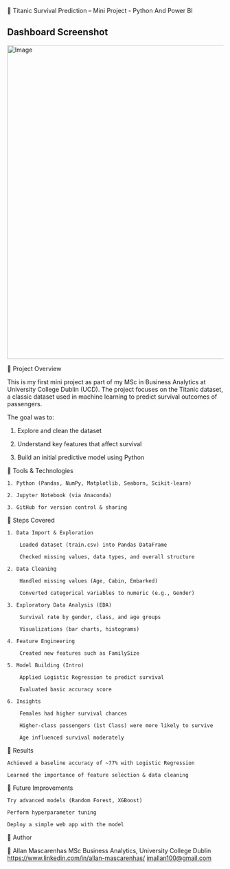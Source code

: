 📘 Titanic Survival Prediction – Mini Project - Python And Power BI

## Dashboard Screenshot

<img width="1293" height="729" alt="Image" src="https://github.com/user-attachments/assets/84b2ce3c-128c-4f30-bcd7-95b92763ecda" />

🔹 Project Overview

This is my first mini project as part of my MSc in Business Analytics at University College Dublin (UCD).
The project focuses on the Titanic dataset, a classic dataset used in machine learning to predict survival outcomes of passengers.

The goal was to:

  1. Explore and clean the dataset

  2. Understand key features that affect survival

  3. Build an initial predictive model using Python




🔹 Tools & Technologies

    1. Python (Pandas, NumPy, Matplotlib, Seaborn, Scikit-learn)

    2. Jupyter Notebook (via Anaconda)

    3. GitHub for version control & sharing



🔹 Steps Covered

    1. Data Import & Exploration

        Loaded dataset (train.csv) into Pandas DataFrame

        Checked missing values, data types, and overall structure

    2. Data Cleaning

        Handled missing values (Age, Cabin, Embarked)

        Converted categorical variables to numeric (e.g., Gender)

    3. Exploratory Data Analysis (EDA)

        Survival rate by gender, class, and age groups

        Visualizations (bar charts, histograms)

    4. Feature Engineering

        Created new features such as FamilySize

    5. Model Building (Intro)

        Applied Logistic Regression to predict survival

        Evaluated basic accuracy score

    6. Insights

        Females had higher survival chances

        Higher-class passengers (1st Class) were more likely to survive

        Age influenced survival moderately




🔹 Results

    Achieved a baseline accuracy of ~77% with Logistic Regression

    Learned the importance of feature selection & data cleaning


🔹 Future Improvements

    Try advanced models (Random Forest, XGBoost)

    Perform hyperparameter tuning

    Deploy a simple web app with the model




🔹 Author

👤 Allan Mascarenhas
MSc Business Analytics, University College Dublin 
https://www.linkedin.com/in/allan-mascarenhas/
imallan100@gmail.com
